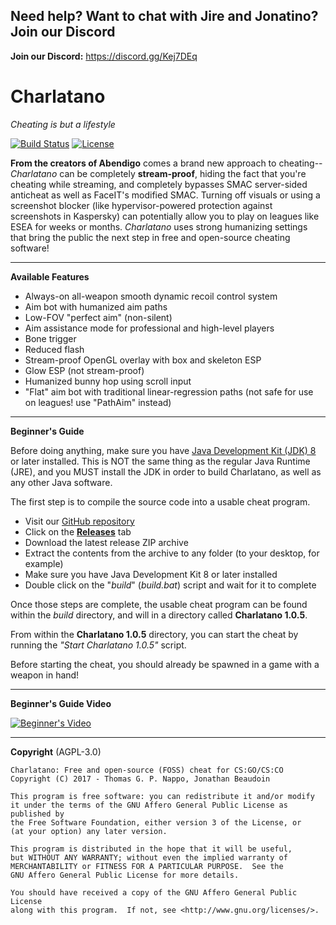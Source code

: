 ## Need help? Want to chat with Jire and Jonatino? Join our Discord
**Join our Discord:** https://discord.gg/Kej7DEq

# Charlatano
_Cheating is but a lifestyle_

[![Build Status](https://travis-ci.org/Jire/Charlatano.svg?branch=master)](https://travis-ci.org/Jire/Charlatano)
[![License](https://img.shields.io/github/license/Jire/Charlatano.svg)](https://github.com/Jire/Charlatano/blob/master/LICENSE.txt)

**From the creators of Abendigo** comes a brand new approach to cheating-- _Charlatano_ can be completely
__stream-proof__, hiding the fact that you're cheating while streaming, and completely bypasses SMAC server-sided
anticheat as well as FaceIT's modified SMAC. Turning off visuals or using a screenshot blocker
(like hypervisor-powered protection against screenshots in Kaspersky) can potentially allow you to play on leagues
like ESEA for weeks or months. _Charlatano_ uses strong humanizing settings that bring the public the next step in
free and open-source cheating software!

---

**Available Features**
* Always-on all-weapon smooth dynamic recoil control system
* Aim bot with humanized aim paths
* Low-FOV "perfect aim" (non-silent)
* Aim assistance mode for professional and high-level players
* Bone trigger
* Reduced flash
* Stream-proof OpenGL overlay with box and skeleton ESP
* Glow ESP (not stream-proof)
* Humanized bunny hop using scroll input
* "Flat" aim bot with traditional linear-regression paths (not safe for use on leagues! use "PathAim" instead)

---

**Beginner's Guide**

Before doing anything, make sure you have
[Java Development Kit (JDK) 8](http://www.oracle.com/technetwork/java/javase/downloads/jdk8-downloads-2133151.html)
or later installed. This is NOT the same thing as the regular Java Runtime (JRE), and you MUST install the JDK
in order to build Charlatano, as well as any other Java software.

The first step is to compile the source code into a usable cheat program.

* Visit our [GitHub repository](https://github.com/Jire/Charlatano)
* Click on the [**Releases**](https://github.com/Jire/Charlatano/releases) tab
* Download the latest release ZIP archive
* Extract the contents from the archive to any folder (to your desktop, for example)
* Make sure you have Java Development Kit 8 or later installed
* Double click on the "_build_" (_build.bat_) script and wait for it to complete

Once those steps are complete, the usable cheat program can be found within the _build_
directory, and will in a directory called **Charlatano 1.0.5**.

From within the **Charlatano 1.0.5** directory, you can start the cheat by running
the _"Start Charlatano 1.0.5"_ script.

Before starting the cheat, you should already be spawned in a game with a weapon in hand!

---

**Beginner's Guide Video**

[![Beginner's Video](http://i.imgur.com/pVLW5Yr.png)](https://www.youtube.com/watch?v=PapjDtR0OMY "Charlatano")

---

**Copyright** (AGPL-3.0)

```
Charlatano: Free and open-source (FOSS) cheat for CS:GO/CS:CO
Copyright (C) 2017 - Thomas G. P. Nappo, Jonathan Beaudoin

This program is free software: you can redistribute it and/or modify
it under the terms of the GNU Affero General Public License as published by
the Free Software Foundation, either version 3 of the License, or
(at your option) any later version.

This program is distributed in the hope that it will be useful,
but WITHOUT ANY WARRANTY; without even the implied warranty of
MERCHANTABILITY or FITNESS FOR A PARTICULAR PURPOSE.  See the
GNU Affero General Public License for more details.

You should have received a copy of the GNU Affero General Public License
along with this program.  If not, see <http://www.gnu.org/licenses/>.
```
